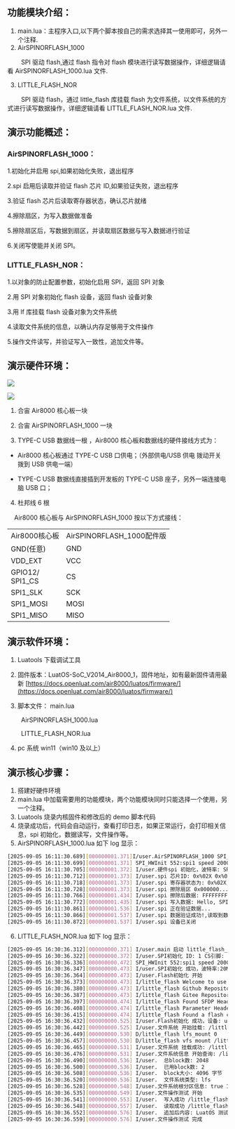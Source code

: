 ## 功能模块介绍：

1. main.lua：主程序入口,以下两个脚本按自己的需求选择其一使用即可，另外一个注释.
2. AirSPINORFLASH_1000

        SPI 驱动 flash,通过 flash 指令对 flash 模块进行读写数据操作，详细逻辑请看 AirSPINORFLASH_1000.lua 文件.

3. LITTLE_FLASH_NOR

        SPI 驱动 flash，通过 little_flash 库挂载 flash 为文件系统，以文件系统的方式进行读写数据操作，详细逻辑请看 LITTLE_FLASH_NOR.lua 文件.

## 演示功能概述：

### AirSPINORFLASH_1000：

1.初始化并启用 spi,如果初始化失败，退出程序

2.spi 启用后读取并验证 flash 芯片 ID,如果验证失败，退出程序

3.验证 flash 芯片后读取寄存器状态，确认芯片就绪

4.擦除扇区，为写入数据做准备

5.擦除扇区后，写数据到扇区，并读取扇区数据与写入数据进行验证

6.关闭写使能并关闭 SPI。

### LITTLE_FLASH_NOR：

1.以对象的防止配置参数，初始化启用 SPI，返回 SPI 对象

2.用 SPI 对象初始化 flash 设备，返回 flash 设备对象

3.用 lf 库挂载 flash 设备对象为文件系统

4.读取文件系统的信息，以确认内存足够用于文件操作

5.操作文件读写，并验证写入一致性，追加文件等。

## 演示硬件环境：

![](https://docs.openluat.com/accessory/AirSPINORFLASH_1000/image/spi1.jpg)

![](https://docs.openluat.com/accessory/AirSPINORFLASH_1000/image/norflash.jpg)

1. 合宙 Air8000 核心板一块

2. 合宙 AirSPINORFLASH_1000 一块

3. TYPE-C USB 数据线一根 ，Air8000 核心板和数据线的硬件接线方式为：
- Air8000 核心板通过 TYPE-C USB 口供电；（外部供电/USB 供电 拨动开关 拨到 USB 供电一端）

- TYPE-C USB 数据线直接插到开发板的 TYPE-C USB 座子，另外一端连接电脑 USB 口；
4. 杜邦线 6 根

    Air8000 核心板与 AirSPINORFLASH_1000 按以下方式接线：

<table>
<tr>
<td>Air8000核心板<br/></td><td>AirSPINORFLASH_1000配件版<br/></td></tr>
<tr>
<td>GND(任意)          <br/></td><td>GND<br/></td></tr>
<tr>
<td>VDD_EXT<br/></td><td>VCC<br/></td></tr>
<tr>
<td>GPIO12/<br/>SPI1_CS<br/></td><td>CS<br/></td></tr>
<tr>
<td>SPI1_SLK<br/></td><td>SCK<br/></td></tr>
<tr>
<td>SPI1_MOSI<br/></td><td>MOSI<br/></td></tr>
<tr>
<td>SPI1_MISO<br/></td><td>MISO<br/></td></tr>
</table>

## 演示软件环境：

1. Luatools 下载调试工具

2. 固件版本：LuatOS-SoC_V2014_Air8000_1，固件地址，如有最新固件请用最新 [https://docs.openluat.com/air8000/luatos/firmware/](https://docs.openluat.com/air8000/luatos/firmware/)

3. 脚本文件： 
   main.lua
   
   

        AirSPINORFLASH_1000.lua



        LITTLE_FLASH_NOR.lua

4. pc 系统 win11（win10 及以上）

## 演示核心步骤：

1. 搭建好硬件环境
2. main.lua 中加载需要用的功能模块，两个功能模块同时只能选择一个使用，另一个注释。
3. Luatools 烧录内核固件和修改后的 demo 脚本代码
4. 烧录成功后，代码会自动运行，查看打印日志，如果正常运行，会打印相关信息，spi 初始化，数据读写，文件操作等。
5. AirSPINORFLASH_1000.lua 如下 log 显示：

```bash
[2025-09-05 16:11:30.689][000000001.371]I/user.AirSPINORFLASH_1000 SPI_ID 1 CS_PIN 12
[2025-09-05 16:11:30.699][000000001.371] SPI_HWInit 552:spi1 speed 2000000,1994805,154
[2025-09-05 16:11:30.705][000000001.372] I/user.硬件spi 初始化，波特率: SPI*: 0C7F61C8 2000000
[2025-09-05 16:11:30.712][000000001.373] I/user.spi 芯片ID: 0x%02X 0x%02X 0x%02X 239 64 23
[2025-09-05 16:11:30.718][000000001.373] I/user.spi 寄存器状态为: 0x%02X 0
[2025-09-05 16:11:30.728][000000001.373] I/user.spi 擦除扇区 0x000000...
[2025-09-05 16:11:30.766][000000001.434] I/user.spi 擦除后数据: FFFFFFFFFFFFFFFFFFFFFFFFFFFFFFFF 32
[2025-09-05 16:11:30.772][000000001.435] I/user.spi 写入数据: Hello, SPI Flash! 
[2025-09-05 16:11:30.861][000000001.536] I/user.spi 正在验证数据...
[2025-09-05 16:11:30.866][000000001.537] I/user.spi 数据验证成功!,读取到数据为：Hello, SPI Flash! 
[2025-09-05 16:11:30.872][000000001.537] I/user.spi 设备已关闭
```

6. LITTLE_FLASH_NOR.lua 如下 log 显示：

```bash
[2025-09-05 16:30:36.312][000000000.371] I/user.main 启动 little_flash_demo v1.0.0
[2025-09-05 16:30:36.322][000000000.372] I/user.SPI初始化 ID: 1 CS引脚: 12
[2025-09-05 16:30:36.336][000000000.472] SPI_HWInit 552:spi1 speed 20000000,20480000,15
[2025-09-05 16:30:36.347][000000000.473] I/user.SPI初始化 成功，波特率:20MHz
[2025-09-05 16:30:36.364][000000000.473] I/user.Flash初始化 开始
[2025-09-05 16:30:36.373][000000000.473] I/little_flash Welcome to use little flash V0.0.1 .
[2025-09-05 16:30:36.380][000000000.473] I/little_flash Github Repositories https://github.com/Dozingfiretruck/little_flash .
[2025-09-05 16:30:36.387][000000000.473] I/little_flash Gitee Repositories https://gitee.com/Dozingfiretruck/little_flash .
[2025-09-05 16:30:36.397][000000000.474] I/little_flash Found SFDP Header. The Revision is V1.5, NPN is 0, Access Protocol is 0xFF.
[2025-09-05 16:30:36.408][000000000.474] I/little_flash Parameter Header is OK. The Parameter ID is 0xFF00, Revision is V5.1, Length is 16,Parameter Table Pointer is 0x000080.
[2025-09-05 16:30:36.415][000000000.474] I/little_flash Found a flash chip. Size is 8388608 bytes.
[2025-09-05 16:30:36.432][000000000.525] I/user.Flash初始化 成功，设备: userdata: 0C0F9DA0
[2025-09-05 16:30:36.442][000000000.525] I/user.文件系统 开始挂载: /little_flash
[2025-09-05 16:30:36.449][000000000.530] D/little_flash lfs_mount 0
[2025-09-05 16:30:36.457][000000000.530] D/little_flash vfs mount /little_flash ret 0
[2025-09-05 16:30:36.465][000000000.531] I/user.文件系统 挂载成功: /little_flash
[2025-09-05 16:30:36.476][000000000.531] I/user.文件系统信息 开始查询: /little_flash
[2025-09-05 16:30:36.490][000000000.536] I/user.  总block数: 2048
[2025-09-05 16:30:36.500][000000000.536] I/user.  已用block数: 2
[2025-09-05 16:30:36.508][000000000.536] I/user.  block大小: 4096 字节
[2025-09-05 16:30:36.520][000000000.536] I/user.  文件系统类型: lfs
[2025-09-05 16:30:36.528][000000000.548] I/user.文件系统根分区信息: true 192 4 4096 lfs
[2025-09-05 16:30:36.535][000000000.549] I/user.文件操作测试 开始
[2025-09-05 16:30:36.541][000000000.553] I/user.  写入成功 /little_flash/test.txt 内容: 当前时间: Sun Jan  0 08:00:00 1900
[2025-09-05 16:30:36.548][000000000.557] I/user.  读取成功 /little_flash/test.txt 内容: 当前时间: Sun Jan  0 08:00:00 1900
[2025-09-05 16:30:36.552][000000000.576] I/user.  追加后内容: LuatOS 测试 - 追加时间: Sun Jan  0 08:00:00 1900
[2025-09-05 16:30:36.559][000000000.576] I/user.文件操作测试 完成
```

# 
